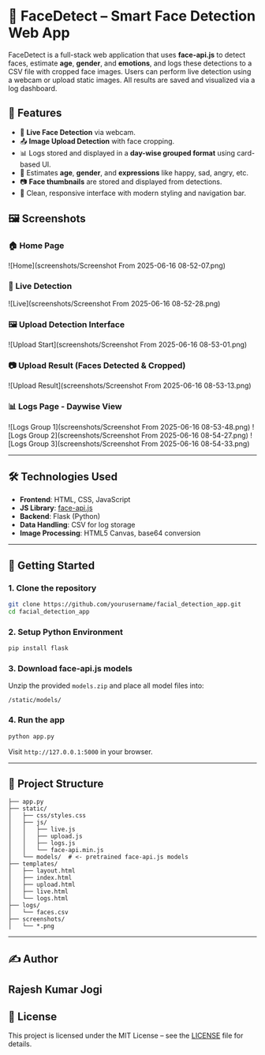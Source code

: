 
# 🧠 FaceDetect – Smart Face Detection Web App

FaceDetect is a full-stack web application that uses **face-api.js** to detect faces, estimate **age**, **gender**, and **emotions**, and logs these detections to a CSV file with cropped face images. Users can perform live detection using a webcam or upload static images. All results are saved and visualized via a log dashboard.

## 🌟 Features

- 🔴 **Live Face Detection** via webcam.
- 📤 **Image Upload Detection** with face cropping.
- 📊 Logs stored and displayed in a **day-wise grouped format** using card-based UI.
- 🧓 Estimates **age**, **gender**, and **expressions** like happy, sad, angry, etc.
- 📷 **Face thumbnails** are stored and displayed from detections.
- 🎨 Clean, responsive interface with modern styling and navigation bar.

## 🖼️ Screenshots

### 🏠 Home Page
![Home](screenshots/Screenshot From 2025-06-16 08-52-07.png)

### 🎥 Live Detection
![Live](screenshots/Screenshot From 2025-06-16 08-52-28.png)

### 🖼️ Upload Detection Interface
![Upload Start](screenshots/Screenshot From 2025-06-16 08-53-01.png)

### 📷 Upload Result (Faces Detected & Cropped)
![Upload Result](screenshots/Screenshot From 2025-06-16 08-53-13.png)

### 📊 Logs Page - Daywise View
![Logs Group 1](screenshots/Screenshot From 2025-06-16 08-53-48.png)
![Logs Group 2](screenshots/Screenshot From 2025-06-16 08-54-27.png)
![Logs Group 3](screenshots/Screenshot From 2025-06-16 08-54-33.png)

---

## 🛠️ Technologies Used

- **Frontend**: HTML, CSS, JavaScript
- **JS Library**: [face-api.js](https://github.com/justadudewhohacks/face-api.js)
- **Backend**: Flask (Python)
- **Data Handling**: CSV for log storage
- **Image Processing**: HTML5 Canvas, base64 conversion

---

## 🚀 Getting Started

### 1. Clone the repository
```bash
git clone https://github.com/yourusername/facial_detection_app.git
cd facial_detection_app
```

### 2. Setup Python Environment
```bash
pip install flask
```

### 3. Download face-api.js models
Unzip the provided `models.zip` and place all model files into:
```
/static/models/
```

### 4. Run the app
```bash
python app.py
```

Visit `http://127.0.0.1:5000` in your browser.

---

## 📁 Project Structure

```
├── app.py
├── static/
│   ├── css/styles.css
│   ├── js/
│   │   ├── live.js
│   │   ├── upload.js
│   │   ├── logs.js
│   │   └── face-api.min.js
│   └── models/  # <- pretrained face-api.js models
├── templates/
│   ├── layout.html
│   ├── index.html
│   ├── upload.html
│   ├── live.html
│   └── logs.html
├── logs/
│   └── faces.csv
├── screenshots/
│   └── *.png
```

---

## ✍️ Author

**Rajesh Kumar Jogi**  
---

## 📝 License

This project is licensed under the MIT License – see the [LICENSE](LICENSE) file for details.
